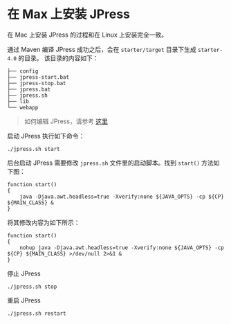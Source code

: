 # 在 Max 上安装 JPress



在 Mac 上安装 JPress 的过程和在 Linux 上安装完全一致。

通过 Maven 编译 JPress 成功之后，会在 `starter/target` 目录下生成 `starter-4.0` 的目录。
该目录的内容如下：


```
├── config
├── jpress-start.bat
├── jpress-stop.bat
├── jpress.bat
├── jpress.sh
├── lib
└── webapp
```

> 如何编辑 JPress，请参考 [这里](../development/dev/start)

启动 JPress 执行如下命令：

```shell
./jpress.sh start
```

后台启动 JPress 需要修改 `jpress.sh` 文件里的启动脚本。找到 `start()` 方法如下图：

```shell
function start()
{
    java -Djava.awt.headless=true -Xverify:none ${JAVA_OPTS} -cp ${CP} ${MAIN_CLASS} &
}
```
将其修改内容为如下所示：

```shell
function start()
{
    nohup java -Djava.awt.headless=true -Xverify:none ${JAVA_OPTS} -cp ${CP} ${MAIN_CLASS} >/dev/null 2>&1 &
}
```


停止 JPress
```shell
./jpress.sh stop
```

重启 JPress
```shell
./jpress.sh restart
```